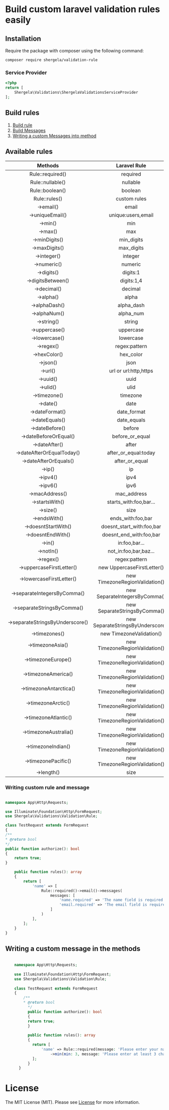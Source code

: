 # Build custom laravel validation rules easily

## Installation
Require the package with composer using the following command:

```
composer require shergela/validation-rule
```

### Service Provider
```php
<?php
return [
    Shergela\Validations\ShergelaValidationsServiceProvider
];
```

## Build rules

<div>
  	<ol>
        <li><a href="#create-rule">Build rule</a></li>
        <li><a href="#writing-messages">Build Messages</a></li>
        <li><a href="#writing-custom-message">Writing a custom Messages into method</a></li>
  	</ol>
</div>

<div id="create-rule">

## Available rules

|           **Methods**           |         **Laravel Rule**          |
|:-------------------------------:|:---------------------------------:|
|        Rule::required()         |             required              |
|        Rule::nullable()         |             nullable              |
|         Rule::boolean()         |              boolean              |
|          Rule::rules()          |           custom rules            |
|            ->email()            |               email               |
|         ->uniqueEmail()         |        unique:users,email         |
|             ->min()             |                min                |
|             ->max()             |                max                |
|          ->minDigits()          |            min_digits             |
|          ->maxDigits()          |            max_digits             |
|           ->integer()           |              integer              |
|           ->numeric()           |              numeric              |
|           ->digits()            |             digits:1              |
|        ->digitsBetween()        |            digits:1,4             |
|           ->decimal()           |              decimal              |
|            ->alpha()            |               alpha               |
|          ->alphaDash()          |            alpha_dash             |
|          ->alphaNum()           |             alpha_num             |
|           ->string()            |              string               |
|          ->uppercase()          |             uppercase             |
|          ->lowercase()          |             lowercase             |
|            ->regex()            |           regex:pattern           |
|          ->hexColor()           |             hex_color             |
|            ->json()             |               json                |
|             ->url()             |       url or url:http,https       |
|            ->uuid()             |               uuid                |
|            ->ulid()             |               ulid                |
|          ->timezone()           |             timezone              |
|            ->date()             |               date                |
|         ->dateFormat()          |            date_format            |
|         ->dateEquals()          |            date_equals            |
|         ->dateBefore()          |              before               |
|      ->dateBeforeOrEqual()      |          before_or_equal          |
|          ->dateAfter()          |               after               |
|    ->dateAfterOrEqualToday()    |       after_or_equal:today        |
|      ->dateAfterOrEquals()      |          after_or_equal           |
|             ->ip()              |                ip                 |
|            ->ipv4()             |               ipv4                |
|            ->ipv6()             |               ipv6                |
|         ->macAddress()          |            mac_address            |
|         ->startsWith()          |      starts_with:foo,bar...       |
|            ->size()             |               size                |
|          ->endsWith()           |         ends_with:foo,bar         |
|       ->doesntStartWith()       |     doesnt_start_with:foo,bar     |
|        ->doesntEndWith()        |      doesnt_end_with:foo,bar      |
|             ->in()              |           in:foo,bar...           |
|            ->notIn()            |       not_in:foo,bar,baz...       |
|            ->regex()            |           regex:pattern           |
|    ->uppercaseFirstLetter()     |    new UppercaseFirstLetter()     |
|    ->lowercaseFirstLetter()     |  new TimezoneRegionValidation()   |
|   ->separateIntegersByComma()   |   new SeparateIntegersByComma()   |
|   ->separateStringsByComma()    |   new SeparateStringsByComma()    |
| ->separateStringsByUnderscore() | new SeparateStringsByUnderscore() |
|          ->timezones()          |     new TimezoneValidation()      |
|        ->timezoneAsia()         |  new TimezoneRegionValidation()   |
|       ->timezoneEurope()        |  new TimezoneRegionValidation()   |
|       ->timezoneAmerica()       |  new TimezoneRegionValidation()   |
|     ->timezoneAntarctica()      |  new TimezoneRegionValidation()   |
|       ->timezoneArctic()        |  new TimezoneRegionValidation()   |
|      ->timezoneAtlantic()       |  new TimezoneRegionValidation()   |
|      ->timezoneAustralia()      |  new TimezoneRegionValidation()   |
|       ->timezoneIndian()        |  new TimezoneRegionValidation()   |
|       ->timezonePacific()       |  new TimezoneRegionValidation()   |
|           ->length()            |               size                |
</div>


<div id="writing-messages">

### Writing custom rule and message

```php

namespace App\Http\Requests;

use Illuminate\Foundation\Http\FormRequest;
use Shergela\Validations\Validation\Rule;

class TestRequest extends FormRequest
{
/**
* @return bool
*/
public function authorize(): bool
{
    return true;
}

    public function rules(): array
    {
        return [
            'name' => [
                Rule::required()->email()->messages(
                    messages: [
                        'name.required' => 'The name field is required.',
                        'email.required' => 'The email field is required.',
                    ]
                )
            ],
        ];
    }
}
```

</div>

## Writing a custom message in the methods
<div id="writing-custom-message">

```php
    
    namespace App\Http\Requests;
    
    use Illuminate\Foundation\Http\FormRequest;
    use Shergela\Validations\Validation\Rule;
    
    class TestRequest extends FormRequest
    {
        /**
        * @return bool
          */
          public function authorize(): bool
          {
          return true;
          }
        
          public function rules(): array
          {
            return [
                'name' => Rule::required(message: 'Please enter your name')
                    ->min(min: 3, message: 'Please enter at least 3 characters'),
            ];
          }
      }
```
</div> 


# License

The MIT License (MIT). Please see [License](LICENSE) for more information.
